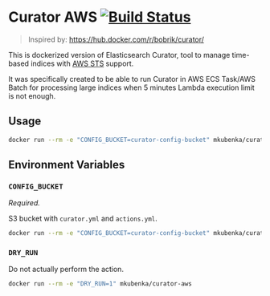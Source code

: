 # Curator AWS [![Build Status](https://travis-ci.org/mkubenka/docker-curator-aws.svg?branch=master)](https://travis-ci.org/mkubenka/docker-curator-aws)

> Inspired by: https://hub.docker.com/r/bobrik/curator/

This is dockerized version of Elasticsearch Curator, tool to manage time-based indices with [AWS STS](http://docs.aws.amazon.com/STS/latest/APIReference/Welcome.html) support.

It was specifically created to be able to run Curator in AWS ECS Task/AWS Batch for processing large indices when 5 minutes Lambda execution limit is not enough.

## Usage

```bash
docker run --rm -e "CONFIG_BUCKET=curator-config-bucket" mkubenka/curator-aws
```

## Environment Variables

### `CONFIG_BUCKET`

*Required.*

S3 bucket with `curator.yml` and `actions.yml`.

```bash
docker run --rm -e "CONFIG_BUCKET=curator-config-bucket" mkubenka/curator-aws
```

### `DRY_RUN`

Do not actually perform the action.

```bash
docker run --rm -e "DRY_RUN=1" mkubenka/curator-aws
```
